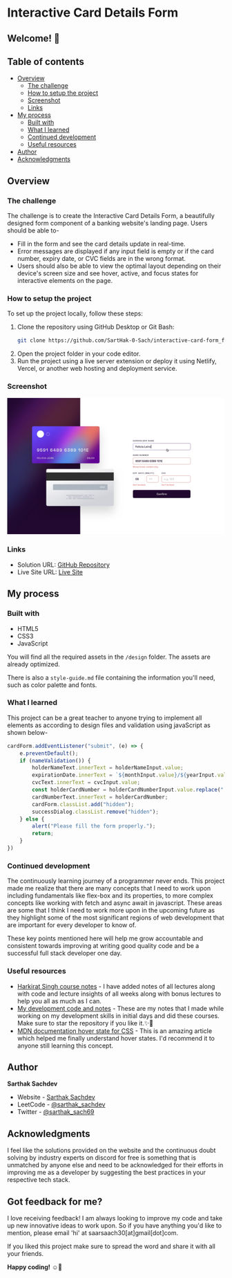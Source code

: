 # Interactive Card Details Form

## Welcome! 👋

## Table of contents

- [Overview](#overview)
  - [The challenge](#the-challenge)
  - [How to setup the project](#how-to-setup-the-project)
  - [Screenshot](#screenshot)
  - [Links](#links)
- [My process](#my-process)
  - [Built with](#built-with)
  - [What I learned](#what-i-learned)
  - [Continued development](#continued-development)
  - [Useful resources](#useful-resources)
- [Author](#author)
- [Acknowledgments](#acknowledgments)

## Overview

### The challenge

The challenge is to create the Interactive Card Details Form, a beautifully designed form component of a banking website's landing page. Users should be able to-
- Fill in the form and see the card details update in real-time.
- Error messages are displayed if any input field is empty or if the card number, expiry date, or CVC fields are in the wrong format.
- Users should also be able to view the optimal layout depending on their device's screen size and see hover, active, and focus states for interactive elements on the page.

### How to setup the project

To set up the project locally, follow these steps:

1. Clone the repository using GitHub Desktop or Git Bash:
   ```bash
   git clone https://github.com/SartHak-0-Sach/interactive-card-form_frontend_project.git
   ```
2. Open the project folder in your code editor.
3. Run the project using a live server extension or deploy it using Netlify, Vercel, or another web hosting and deployment service.

### Screenshot

![Design Preview](./design/active-states.jpg)

### Links

- Solution URL: [GitHub Repository](https://github.com/SartHak-0-Sach/interactive-card-form_frontend_project)
- Live Site URL: [Live Site](https://interactive-card-frontend-app.netlify.app/)

## My process

### Built with

- HTML5
- CSS3
- JavaScript

You will find all the required assets in the `/design` folder. The assets are already optimized.

There is also a `style-guide.md` file containing the information you'll need, such as color palette and fonts.

### What I learned

This project can be a great teacher to anyone trying to implement all elements as according to design files and validation using javaScript as shown below-

```js
cardForm.addEventListener("submit", (e) => {
    e.preventDefault();
    if (nameValidation()) {
        holderNameText.innerText = holderNameInput.value;
        expirationDate.innerText = `${monthInput.value}/${yearInput.value}`;
        cvcText.innerText = cvcInput.value;
        const holderCardNumber = holderCardNumberInput.value.replace(" ", "").match(/.{1,4}/g).join(" ");
        cardNumberText.innerText = holderCardNumber;
        cardForm.classList.add("hidden");
        successDialog.classList.remove("hidden");
    } else {
        alert("Please fill the form properly.");
        return;
    }
})
```

### Continued development

The continuously learning journey of a programmer never ends. This project made me realize that there are many concepts that I need to work upon including fundamentals like flex-box and its properties, to more complex concepts like working with fetch and async await in javascript. These areas are some that I think I need to work more upon in the upcoming future as they highlight some of the most significant regions of web development that are important for every developer to know of. 

These key points mentioned here will help me grow accountable and consistent towards improving at writing good quality code and be a successful full stack developer one day.

### Useful resources

- [Harkirat Singh course notes](https://github.com/SartHak-0-Sach/harkirat-singh-course_code_and_notes) - I have added notes of all lectures along with code and lecture insights of all weeks along with bonus lectures to help you all as much as I can.
- [My development code and notes](https://github.com/SartHak-0-Sach/cwh-web-dev-playlist_code_and_notes) - These are my notes that I made while working on my development skills in initial days and did these courses. Make sure to star the repository if you like it.✨💫
- [MDN documentation hover state for CSS](https://developer.mozilla.org/en-US/docs/Web/CSS/:hover) - This is an amazing article which helped me finally understand hover states. I'd recommend it to anyone still learning this concept.

## Author

<b><strong>Sarthak Sachdev</strong></b>
- Website - [Sarthak Sachdev](https://itsmesarthak.netlify.app/)
- LeetCode - [@sarthak_sachdev](https://leetcode.com/u/sarthak_sachdev/)
- Twitter - [@sarthak_sach69](https://www.twitter.com/sarthak_sach69)

## Acknowledgments

I feel like the solutions provided on the website and the continuous doubt solving by industry experts on discord for free is something that is unmatched by anyone else and need to be acknowledged for their efforts in improving me as a developer by suggesting the best practices in your respective tech stack.

## Got feedback for me?

I love receiving feedback! I am always looking to improve my code and take up new innovative ideas to work upon. So if you have anything you'd like to mention, please email 'hi' at saarsaach30[at]gmail[dot]com.

If you liked this project make sure to spread the word and share it with all your friends.

**Happy coding!** ☺️🚀
